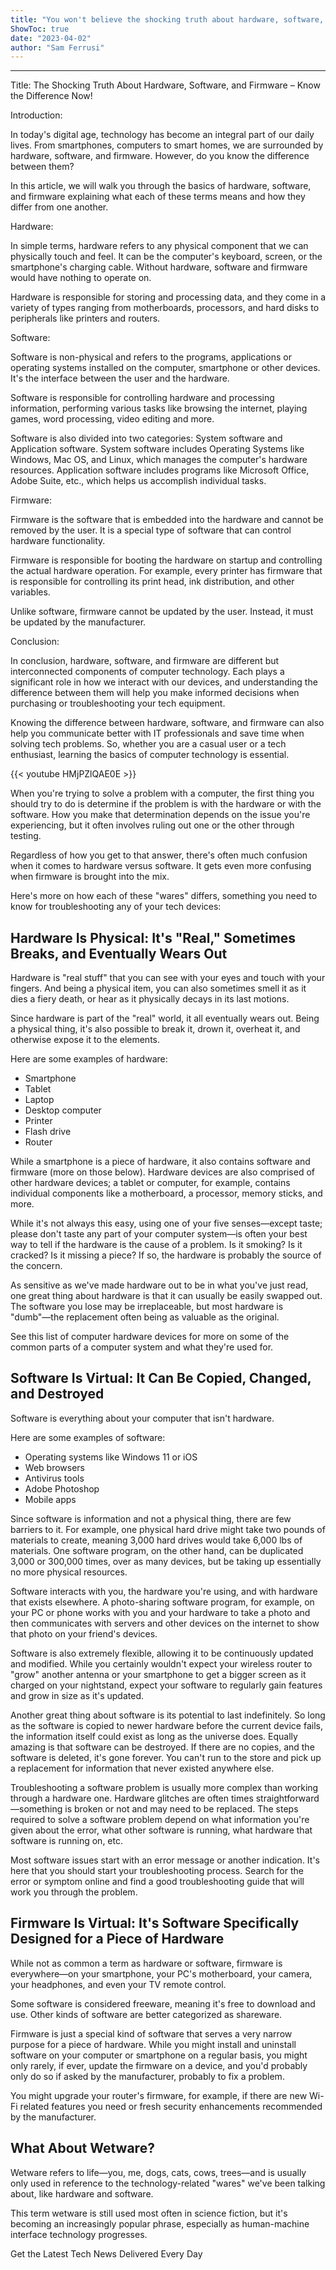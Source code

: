 ```yaml
---
title: "You won't believe the shocking truth about hardware, software, and firmware - know the difference now!"
ShowToc: true 
date: "2023-04-02"
author: "Sam Ferrusi"
---
```

*****
Title: The Shocking Truth About Hardware, Software, and Firmware – Know the Difference Now!

Introduction:

In today's digital age, technology has become an integral part of our daily lives. From smartphones, computers to smart homes, we are surrounded by hardware, software, and firmware. However, do you know the difference between them?

In this article, we will walk you through the basics of hardware, software, and firmware explaining what each of these terms means and how they differ from one another.

Hardware:

In simple terms, hardware refers to any physical component that we can physically touch and feel. It can be the computer's keyboard, screen, or the smartphone's charging cable. Without hardware, software and firmware would have nothing to operate on.

Hardware is responsible for storing and processing data, and they come in a variety of types ranging from motherboards, processors, and hard disks to peripherals like printers and routers.

Software:

Software is non-physical and refers to the programs, applications or operating systems installed on the computer, smartphone or other devices. It's the interface between the user and the hardware.

Software is responsible for controlling hardware and processing information, performing various tasks like browsing the internet, playing games, word processing, video editing and more.

Software is also divided into two categories: System software and Application software. System software includes Operating Systems like Windows, Mac OS, and Linux, which manages the computer's hardware resources. Application software includes programs like Microsoft Office, Adobe Suite, etc., which helps us accomplish individual tasks.

Firmware:

Firmware is the software that is embedded into the hardware and cannot be removed by the user. It is a special type of software that can control hardware functionality.

Firmware is responsible for booting the hardware on startup and controlling the actual hardware operation. For example, every printer has firmware that is responsible for controlling its print head, ink distribution, and other variables.

Unlike software, firmware cannot be updated by the user. Instead, it must be updated by the manufacturer.

Conclusion:

In conclusion, hardware, software, and firmware are different but interconnected components of computer technology. Each plays a significant role in how we interact with our devices, and understanding the difference between them will help you make informed decisions when purchasing or troubleshooting your tech equipment.

Knowing the difference between hardware, software, and firmware can also help you communicate better with IT professionals and save time when solving tech problems. So, whether you are a casual user or a tech enthusiast, learning the basics of computer technology is essential.

{{< youtube HMjPZlQAE0E >}} 




When you're trying to solve a problem with a computer, the first thing you should try to do is determine if the problem is with the hardware or with the software. How you make that determination depends on the issue you're experiencing, but it often involves ruling out one or the other through testing.

 

Regardless of how you get to that answer, there's often much confusion when it comes to hardware versus software. It gets even more confusing when firmware is brought into the mix.

 

Here's more on how each of these "wares" differs, something you need to know for troubleshooting any of your tech devices:

 
##   Hardware Is Physical: It's "Real," Sometimes Breaks, and Eventually Wears Out  
 

Hardware is "real stuff" that you can see with your eyes and touch with your fingers. And being a physical item, you can also sometimes smell it as it dies a fiery death, or hear as it physically decays in its last motions.

 

Since hardware is part of the "real" world, it all eventually wears out. Being a physical thing, it's also possible to break it, drown it, overheat it, and otherwise expose it to the elements.

 

Here are some examples of hardware:

 
- Smartphone
 - Tablet
 - Laptop
 - Desktop computer
 - Printer
 - Flash drive
 - Router

 

While a smartphone is a piece of hardware, it also contains software and firmware (more on those below). Hardware devices are also comprised of other hardware devices; a tablet or computer, for example, contains individual components like a motherboard, a processor, memory sticks, and more.

 

While it's not always this easy, using one of your five senses—except taste; please don't taste any part of your computer system—is often your best way to tell if the hardware is the cause of a problem. Is it smoking? Is it cracked? Is it missing a piece? If so, the hardware is probably the source of the concern.

 

As sensitive as we've made hardware out to be in what you've just read, one great thing about hardware is that it can usually be easily swapped out. The software you lose may be irreplaceable, but most hardware is "dumb"—the replacement often being as valuable as the original.

 

See this list of computer hardware devices for more on some of the common parts of a computer system and what they're used for.

 
##   Software Is Virtual: It Can Be Copied, Changed, and Destroyed  
 

Software is everything about your computer that isn't hardware.

 

Here are some examples of software:

 
- Operating systems like Windows 11 or iOS
 - Web browsers
 - Antivirus tools
 - Adobe Photoshop
 - Mobile apps

 

Since software is information and not a physical thing, there are few barriers to it. For example, one physical hard drive might take two pounds of materials to create, meaning 3,000 hard drives would take 6,000 lbs of materials. One software program, on the other hand, can be duplicated 3,000 or 300,000 times, over as many devices, but be taking up essentially no more physical resources.

 

Software interacts with you, the hardware you're using, and with hardware that exists elsewhere. A photo-sharing software program, for example, on your PC or phone works with you and your hardware to take a photo and then communicates with servers and other devices on the internet to show that photo on your friend's devices.

 

Software is also extremely flexible, allowing it to be continuously updated and modified. While you certainly wouldn't expect your wireless router to "grow" another antenna or your smartphone to get a bigger screen as it charged on your nightstand, expect your software to regularly gain features and grow in size as it's updated.

 

Another great thing about software is its potential to last indefinitely. So long as the software is copied to newer hardware before the current device fails, the information itself could exist as long as the universe does. Equally amazing is that software can be destroyed. If there are no copies, and the software is deleted, it's gone forever. You can't run to the store and pick up a replacement for information that never existed anywhere else.

 

Troubleshooting a software problem is usually more complex than working through a hardware one. Hardware glitches are often times straightforward—something is broken or not and may need to be replaced. The steps required to solve a software problem depend on what information you're given about the error, what other software is running, what hardware that software is running on, etc.

 

Most software issues start with an error message or another indication. It's here that you should start your troubleshooting process. Search for the error or symptom online and find a good troubleshooting guide that will work you through the problem.

 
##   Firmware Is Virtual: It's Software Specifically Designed for a Piece of Hardware  
 

While not as common a term as hardware or software, firmware is everywhere—on your smartphone, your PC's motherboard, your camera, your headphones, and even your TV remote control.

 
Some software is considered freeware, meaning it's free to download and use. Other kinds of software are better categorized as shareware.
 

Firmware is just a special kind of software that serves a very narrow purpose for a piece of hardware. While you might install and uninstall software on your computer or smartphone on a regular basis, you might only rarely, if ever, update the firmware on a device, and you'd probably only do so if asked by the manufacturer, probably to fix a problem.

 

You might upgrade your router's firmware, for example, if there are new Wi-Fi related features you need or fresh security enhancements recommended by the manufacturer.

 
##   What About Wetware?  
 

Wetware refers to life—you, me, dogs, cats, cows, trees—and is usually only used in reference to the technology-related "wares" we've been talking about, like hardware and software.

 

This term wetware is still used most often in science fiction, but it's becoming an increasingly popular phrase, especially as human-machine interface technology progresses.

 

Get the Latest Tech News Delivered Every Day




